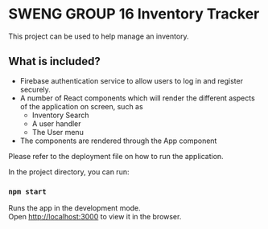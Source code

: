 # SWENG GROUP 16 Inventory Tracker
This project can be used to help manage an inventory.
## What is included?
* Firebase authentication service to allow users to log in and register securely.
* A number of React components which will render the different aspects of the application on screen, such as
  * Inventory Search
  * A user handler
  * The User menu
* The components are rendered through the App component

Please refer to the deployment file on how to run the application.

In the project directory, you can run:

### `npm start`

Runs the app in the development mode.<br />
Open [http://localhost:3000](http://localhost:3000) to view it in the browser.

